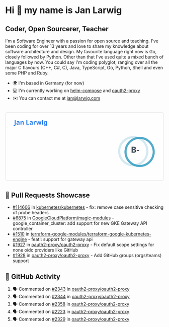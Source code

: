 # Hi 👋 my name is Jan Larwig

## Coder, Open Sourcerer, Teacher

I'm a Software Engineer with a passion for open source and teaching. I've been coding for over 13 years and love to share my knowledge about software architecture and design. My favourite language right now is Go, closely followed by Python. Other than that I've used quite a mixed bunch of languages by now. You could say I'm coding polyglot, ranging over all the major C flavours (C++, C#, C), Java, TypeScript, Go, Python, Shell and even some PHP and Ruby.

- 🌍 I'm based in Germany (for now)
- 💻 I'm currently working on [helm-compose](https://seacrew.github.io/helm-compose/) and [oauth2-proxy](https://github.com/oauth2-proxy/oauth2-proxy)
- ✉️ You can contact me at [jan@larwig.com](mailto:jan@larwig.com)

<br>

<a href="https://github.com/anuraghazra/github-readme-stats">
  <picture>
    <source
      srcset="https://raw.githubusercontent.com/tuunit/tuunit/main/general_dark.svg" 
      media="(prefers-color-scheme: dark)" 
    />
    <source
      srcset="https://raw.githubusercontent.com/tuunit/tuunit/main/general_light.svg" 
      media="(prefers-color-scheme: light), (prefers-color-scheme: no-preference)" 
    />
    <img src="https://raw.githubusercontent.com/tuunit/tuunit/main/general_light.svg" />
  </picture>
</a>

## 🔧 Pull Requests Showcase

- [#114606](https://github.com/kubernetes/kubernetes/issues/114606) in [kubernetes/kubernetes](https://github.com/kubernetes/kubernetes) - fix: remove case sensitive checking of probe headers
- [#6875](https://github.com/GoogleCloudPlatform/magic-modules/pull/6875) in [GoogleCloudPlatform/magic-modules](https://github.com/GoogleCloudPlatform/magic-modules) - google_container_cluster: add support for new GKE Gateway API controller
- [#1510](https://github.com/terraform-google-modules/terraform-google-kubernetes-engine/pull/1510) in [terraform-google-modules/terraform-google-kubernetes-engine](https://github.com/terraform-google-modules/terraform-google-kubernetes-engine) - feat!: support for gateway api
- [#1927](https://github.com/oauth2-proxy/oauth2-proxy/issues/1927) in [oauth2-proxy/oauth2-proxy](https://github.com/oauth2-proxy/oauth2-proxy) - Fix default scope settings for none oidc providers like GitHub
- [#1928](https://github.com/oauth2-proxy/oauth2-proxy/issues/1928) in [oauth2-proxy/oauth2-proxy](https://github.com/oauth2-proxy/oauth2-proxy) - Add GitHub groups (orgs/teams) support

## 🔔 GitHub Activity

<!--START_SECTION:activity-->
1. 🗣 Commented on [#2343](https://github.com/oauth2-proxy/oauth2-proxy/pull/2343#issuecomment-1865189432) in [oauth2-proxy/oauth2-proxy](https://github.com/oauth2-proxy/oauth2-proxy)
2. 🗣 Commented on [#2344](https://github.com/oauth2-proxy/oauth2-proxy/pull/2344#issuecomment-1865186835) in [oauth2-proxy/oauth2-proxy](https://github.com/oauth2-proxy/oauth2-proxy)
3. 🗣 Commented on [#2358](https://github.com/oauth2-proxy/oauth2-proxy/pull/2358#issuecomment-1865150549) in [oauth2-proxy/oauth2-proxy](https://github.com/oauth2-proxy/oauth2-proxy)
4. 🗣 Commented on [#2223](https://github.com/oauth2-proxy/oauth2-proxy/issues/2223#issuecomment-1865147376) in [oauth2-proxy/oauth2-proxy](https://github.com/oauth2-proxy/oauth2-proxy)
5. 🗣 Commented on [#2329](https://github.com/oauth2-proxy/oauth2-proxy/pull/2329#issuecomment-1864723070) in [oauth2-proxy/oauth2-proxy](https://github.com/oauth2-proxy/oauth2-proxy)
<!--END_SECTION:activity-->
